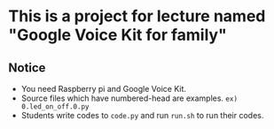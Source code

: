 # This is a project for lecture named "Google Voice Kit for family"

## Notice
- You need Raspberry pi and Google Voice Kit.
- Source files which have numbered-head are examples. `ex) 0.led_on_off.0.py`
- Students write codes to `code.py` and run `run.sh` to run their codes.
